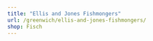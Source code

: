 ```yaml
---
title: "Ellis and Jones Fishmongers"
url: /greenwich/ellis-and-jones-fishmongers/
shop: Fisch
---
```


